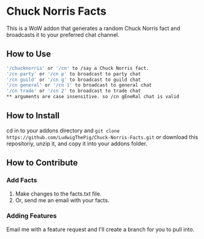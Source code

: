 # Chuck Norris Facts
This is a WoW addon that generates a random Chuck Norris fact and broadcasts it to your preferred chat channel.

## How to Use
```sh
'/chucknorris' or '/cn' to /say a Chuck Norris fact.
'/cn party' or '/cn p' to broadcast to party chat
'/cn guild' or '/cn g' to broadcast to guild chat
'/cn general' or '/cn 1' to broadcast to general chat
'/cn trade' or '/cn 2' to broadcast to trade chat
** arguments are case insensitive. so /cn gEneRal chat is valid
```
## How to Install
cd in to your addons directory and `git clone https://github.com/LudwigThePig/Chuck-Norris-Facts.git` 
or
download this repositoriy, unzip it, and copy it into your addons folder.

## How to Contribute
### Add Facts
1. Make changes to the facts.txt file.
1. Or, send me an email with your facts.
### Adding Features
Email me with a feature request and I'll create a branch for you to pull into.